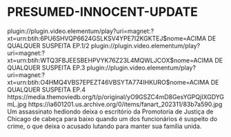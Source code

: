 # PRESUMED-INNOCENT-UPDATE



<item>
<title>[COLOR silver][B] ACIMA DE QUALQUER SUSPEITA 1º TEMPORADA [/COLOR][/B][COLOR yellow]  FULL HD  [B][/COLOR][/B]</title>
<link>plugin://plugin.video.elementum/play?uri=magnet:?xt=urn:btih:6PU6SHVQP6624GSLKSV4YPE7I2KGKTEJ$nome=ACIMA DE QUALQUER SUSPEITA EP.1/2</link>
<link>plugin://plugin.video.elementum/play?uri=magnet:?xt=urn:btih:WTQ3FBJEESBEHPVYK76Z23L4MQWLJCOX$nome=ACIMA DE QUALQUER SUSPEITA EP.3</link>
<link>plugin://plugin.video.elementum/play?uri=magnet:?xt=urn:btih:O4HMQ4VBS7EPEZT46VBSYTA774IHKURO$nome=ACIMA DE QUALQUER SUSPEITA EP.4</link>
<thumbnail>https://media.themoviedb.org/t/p/original/yO9GSZC4mD8GesYGPQjIXGDYGmL.jpg</thumbnail>
<fanart>https://ia601201.us.archive.org/0/items/fanart_202311/83b7a590.jpg</fanart>
<info>Um assassinato hediondo deixa o escritório da Promotoria de Justiça de Chicago de cabeça para baixo quando um dos funcionários é suspeito do crime, o que deixa o acusado lutando para manter sua família unida.</info>
</item>
